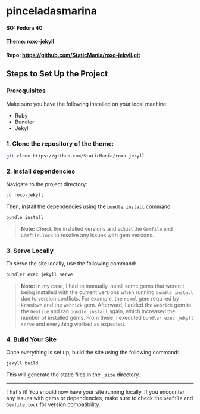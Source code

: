 # pinceladasmarina 
#### SO: Fedora 40
#### Theme: roxo-jekyll 
#### Repo: https://github.com/StaticMania/roxo-jekyll.git

## Steps to Set Up the Project

### Prerequisites

Make sure you have the following installed on your local machine:

- Ruby
- Bundler
- Jekyll

### 1. Clone the repository of the theme:

```bash
git clone https://github.com/StaticMania/roxo-jekyll
```

### 2. Install dependencies

Navigate to the project directory:

```bash
cd roxo-jekyll
```

Then, install the dependencies using the `bundle install` command:

```bash
bundle install
```
>**Note:** Check the installed versions and adjust the `Gemfile` and `Gemfile.lock` to resolve any issues with gem versions.

### 3. Serve Locally

To serve the site locally, use the following command:

```bash
bundler exec jekyll serve
```

> **Note:** In my case, I had to manually install some gems that weren't being installed with the current versions when running `bundle install` due to version conflicts. For example, the `rexml` gem required by `kramdown` and the `webrick` gem. Afterward, I added the `webrick` gem to the `Gemfile` and ran `bundle install` again, which increased the number of installed gems. From there, I executed `bundler exec jekyll serve` and everything worked as expected.

### 4. Build Your Site

Once everything is set up, build the site using the following command:

```bash
jekyll build
```

This will generate the static files in the `_site` directory.

---

That's it! You should now have your site running locally. If you encounter any issues with gems or dependencies, make sure to check the `Gemfile` and `Gemfile.lock` for version compatibility.




